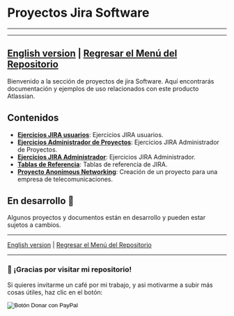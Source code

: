 # Proyectos Jira Software
---

---
[English version](./) | [Regresar el Menú del Repositorio](../README.md)
---

Bienvenido a la sección de proyectos de jira Software. Aquí encontrarás documentación y ejemplos de uso relacionados con este producto Atlassian.

## Contenidos

- **[Ejercicios JIRA usuarios](./Ejercicios/)**: Ejercicios JIRA usuarios.
- **[Ejercicios Administrador de Proyectos](./Ejercicios%20Project%20Administrator/)**: Ejercicios JIRA Administrador de Proyectos.
- **[Ejercicios JIRA Administrador](./Administrador%20JIRA/)**: Ejercicios JIRA Administrador.
- **[Tablas de Referencia](./Tablas/)**: Tablas de referencia de JIRA.
- **[Proyecto Anonimous Networking](./Anonymous%20Networking%20Inc/)**: Creación de un proyecto para una empresa de telecomunicaciones.


## En desarrollo 🚧

Algunos proyectos y documentos están en desarrollo y pueden estar sujetos a cambios.

---

[English version](README-es.md) | [Regresar el Menú del Repositorio](../README.md)

---

### 🙏 ¡Gracias por visitar mi repositorio!

Si quieres invitarme un café por mi trabajo, y asi motivarme a subir más cosas útiles, haz clic en el botón:

<form action="https://www.paypal.com/donate" method="post" target="_blank">
  <!-- Tu hosted_button_id generado en PayPal -->
  <input type="hidden" name="hosted_button_id" value="8CBQUB38L9ESN" />
  
  <!-- Imagen oficial de botón de PayPal Donar -->
  <input type="image" 
         src="https://www.paypalobjects.com/es_ES/ES/i/btn/btn_donateCC_LG.gif" 
         border="0" name="submit" 
         title="PayPal - The safer, easier way to pay online!" 
         alt="Botón Donar con PayPal" />
         
  <!-- Pixel de seguimiento (monitoreo) de PayPal -->
  <img alt="" border="0" 
       src="https://www.paypal.com/es_ES/i/scr/pixel.gif" 
       width="1" height="1" />
</form>